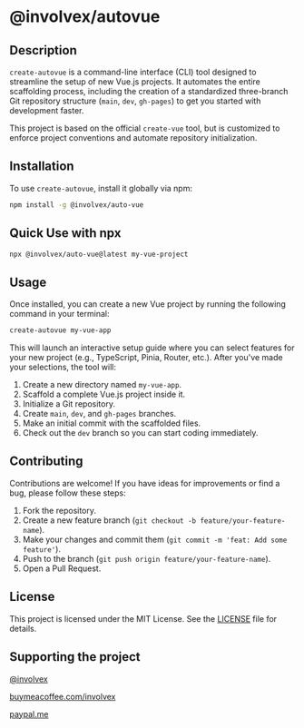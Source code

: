 # @involvex/autovue

## Description

`create-autovue` is a command-line interface (CLI) tool designed to streamline the setup of new Vue.js projects. It automates the entire scaffolding process, including the creation of a standardized three-branch Git repository structure (`main`, `dev`, `gh-pages`) to get you started with development faster.

This project is based on the official `create-vue` tool, but is customized to enforce project conventions and automate repository initialization.

## Installation

To use `create-autovue`, install it globally via npm:

```bash
npm install -g @involvex/auto-vue
```

## Quick Use with npx

```bash
npx @involvex/auto-vue@latest my-vue-project
```

## Usage

Once installed, you can create a new Vue project by running the following command in your terminal:

```bash
create-autovue my-vue-app
```

This will launch an interactive setup guide where you can select features for your new project (e.g., TypeScript, Pinia, Router, etc.). After you've made your selections, the tool will:

1. Create a new directory named `my-vue-app`.
2. Scaffold a complete Vue.js project inside it.
3. Initialize a Git repository.
4. Create `main`, `dev`, and `gh-pages` branches.
5. Make an initial commit with the scaffolded files.
6. Check out the `dev` branch so you can start coding immediately.

## Contributing

Contributions are welcome! If you have ideas for improvements or find a bug, please follow these steps:

1. Fork the repository.
2. Create a new feature branch (`git checkout -b feature/your-feature-name`).
3. Make your changes and commit them (`git commit -m 'feat: Add some feature'`).
4. Push to the branch (`git push origin feature/your-feature-name`).
5. Open a Pull Request.

## License

This project is licensed under the MIT License. See the [LICENSE](LICENSE) file for details.

## Supporting the project

[@involvex](https://github.com/sponsors/involvex)

[buymeacoffee.com/involvex](https://buymeacoffee.com/involvex)

[paypal.me](https://paypal.me/involvex)